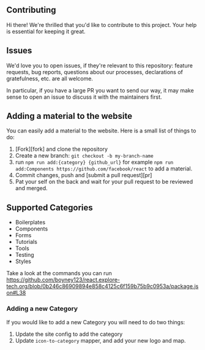 ## Contributing

Hi there! We're thrilled that you'd like to contribute to this project. Your help is essential for keeping it great.

## Issues

We'd love you to open issues, if they're relevant to this repository: feature requests, bug reports, questions about our processes, declarations of gratefulness, etc. are all welcome.

In particular, if you have a large PR you want to send our way, it may make sense to open an issue to discuss it with the maintainers first.

## Adding a material to the website

You can easily add a material to the website. Here is a small list of things to do:

1. [Fork][fork] and clone the repository
1. Create a new branch: `git checkout -b my-branch-name`
1. run `npm run add:{category} {github_url}` for example `npm run add:Components https://github.com/facebook/react` to add a material. 
1. Commit changes, push and [submit a pull request][pr] 
1. Pat your self on the back and wait for your pull request to be reviewed and merged.

## Supported Categories

- Boilerplates
- Components
- Forms
- Tutorials
- Tools
- Testing
- Styles

Take a look at the commands you can run https://github.com/boyney123/react.explore-tech.org/blob/0b246c86909894e858c4125c6f159b75b9c0953a/package.json#L38

### Adding a new Category

If you would like to add a new Category you will need to do two things:

1. Update the site config to add the category
1. Update `icon-to-category` mapper, and add your new logo and map.
